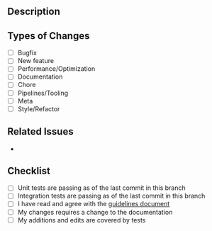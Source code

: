 <!--- Add a brief summary of your changes in the title above -->

## Description

<!--- Describe your changes in detail here -->

## Types of Changes

<!--- What types of changes does your code introduce? -->
<!--- Put an `x` in all the boxes that apply -->
- [ ] Bugfix
- [ ] New feature
- [ ] Performance/Optimization
- [ ] Documentation
- [ ] Chore
- [ ] Pipelines/Tooling
- [ ] Meta
- [ ] Style/Refactor

## Related Issues

-

## Checklist

<!--- Review the folliwng items and consider if they apply -->
<!--- Put an `x` in any applicable boxes reach out if you -->
- [ ] Unit tests are passing as of the last commit in this branch
- [ ] Integration tests are passing as of the last commit in this branch
- [ ] I have read and agree with the [guidelines
  document](https://github.com/loksonarius/mcsm/blob/main/GUIDELINES.md)
- [ ] My changes requires a change to the documentation
- [ ] My additions and edits are covered by tests

<!--- If you're unsure about any of these, please don't hesitate to ask! -->
